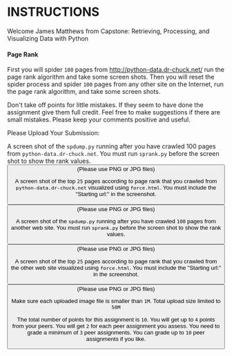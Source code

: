 # INSTRUCTIONS

Welcome James Matthews from Capstone: Retrieving, Processing, and Visualizing Data with Python

#### Page Rank
First you will spider `100` pages from http://python-data.dr-chuck.net/ run the page rank algorithm and take some screen shots. Then you will reset the spider process and spider `100` pages from any other site on the Internet, run the page rank algorithm, and take some screen shots.

Don't take off points for little mistakes. If they seem to have done the assignment give them full credit. Feel free to make suggestions if there are small mistakes. Please keep your comments positive and useful.

Please Upload Your Submission:

A screen shot of the `spdump.py` running after you have crawled 100 pages from `python-data.dr-chuck.net`. You must run `sprank.py` before the screen shot to show the rank values.
<button>
(Please use PNG or JPG files)

A screen shot of the top `25` pages according to page rank that you crawled from `python-data.dr-chuck.net` visualized using `force.html`. You must include the "Starting url:" in the screenshot.
<button>
(Please use PNG or JPG files)

A screen shot of the `spdump.py` running after you have crawled `100` pages from another web site. You must run `sprank.py` before the screen shot to show the rank values.
<button>
(Please use PNG or JPG files)

A screen shot of the top `25` pages according to page rank that you crawled from the other web site visualized using `force.html`. You must include the "Starting url:" in the screenshot.
<button>
(Please use PNG or JPG files)

Make sure each uploaded image file is smaller than `1M`. Total upload size limited to `50M`

The total number of points for this assignment is `10`. You will get up to `4` points from your peers. You will get `2` for each peer assignment you assess. You need to grade a minimum of `3` peer assignments. You can grade up to `10` peer assignments if you like.
